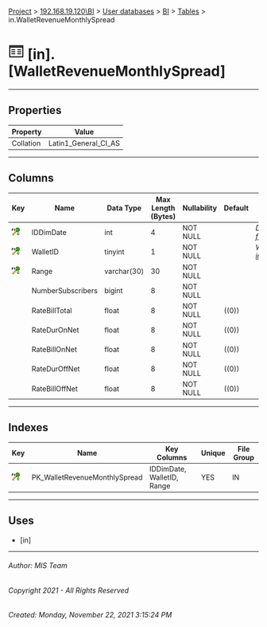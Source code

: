 #### 

[Project](../../../../index.md) > [192.168.19.120\\BI](../../../index.md) > [User databases](../../index.md) > [BI](../index.md) > [Tables](Tables.md) > in.WalletRevenueMonthlySpread

# ![Tables](../../../../Images/Table32.png) [in].[WalletRevenueMonthlySpread]

---

## <a name="#properties"></a>Properties

| Property | Value |
|---|---|
| Collation | Latin1_General_CI_AS |


---

## <a name="#columns"></a>Columns

| Key | Name | Data Type | Max Length (Bytes) | Nullability | Default | Description |
|---|---|---|---|---|---|---|
| [![Cluster Primary Key PK_WalletRevenueMonthlySpread: IDDimDate\WalletID\Range](../../../../Images/pkcluster.png)](#indexes) | IDDimDate | int | 4 | NOT NULL |  | _Date ID (see [fwk.DimDate](DimDate.md))_ |
| [![Cluster Primary Key PK_WalletRevenueMonthlySpread: IDDimDate\WalletID\Range](../../../../Images/pkcluster.png)](#indexes) | WalletID | tinyint | 1 | NOT NULL |  | _Wallet ID (see [in.WalletTypes](WalletTypes.md))_ |
| [![Cluster Primary Key PK_WalletRevenueMonthlySpread: IDDimDate\WalletID\Range](../../../../Images/pkcluster.png)](#indexes) | Range | varchar(30) | 30 | NOT NULL |  |  |
|  | NumberSubscribers | bigint | 8 | NOT NULL |  |  |
|  | RateBillTotal | float | 8 | NOT NULL | ((0)) |  |
|  | RateDurOnNet | float | 8 | NOT NULL | ((0)) |  |
|  | RateBillOnNet | float | 8 | NOT NULL | ((0)) |  |
|  | RateDurOffNet | float | 8 | NOT NULL | ((0)) |  |
|  | RateBillOffNet | float | 8 | NOT NULL | ((0)) |  |


---

## <a name="#indexes"></a>Indexes

| Key | Name | Key Columns | Unique | File Group |
|---|---|---|---|---|
| [![Cluster Primary Key PK_WalletRevenueMonthlySpread: IDDimDate\WalletID\Range](../../../../Images/pkcluster.png)](#indexes) | PK_WalletRevenueMonthlySpread | IDDimDate, WalletID, Range | YES | IN |


---

## <a name="#uses"></a>Uses

* [in]


---

###### Author:  MIS Team

###### Copyright 2021 - All Rights Reserved

###### Created: Monday, November 22, 2021 3:15:24 PM

